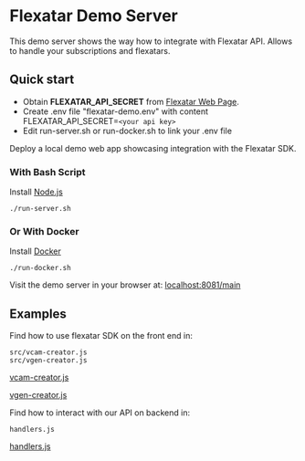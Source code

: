 # Flexatar Demo Server

This demo server shows the way how to integrate with Flexatar API. Allows to handle your subscriptions and flexatars.

## Quick start 


- Obtain **FLEXATAR_API_SECRET** from [Flexatar Web Page](https://flexatar-sdk.com).
- Create .env file "flexatar-demo.env" with content FLEXATAR_API_SECRET=`<your api key>`
- Edit run-server.sh or run-docker.sh to link your .env file

Deploy a local demo web app showcasing integration with the Flexatar SDK.

### With Bash Script 

 Install [Node.js](https://nodejs.org/en/download)
  ``` 
  ./run-server.sh
  ```

### Or With Docker 

 Install [Docker](https://docs.docker.com/engine/install/)

  ``` 
  ./run-docker.sh
  ```

 
Visit the demo server in your browser at: [localhost:8081/main](http://localhost:8081/main)




## Examples
 Find how to use flexatar SDK on the front end in:
 ```
 src/vcam-creator.js
 src/vgen-creator.js
 ```
[vcam-creator.js](./src/vcam-creator.js)

[vgen-creator.js](./src/vgen-creator.js)

 Find how to interact with our API on backend in:
 ```
handlers.js
 ```

 [handlers.js](./handlers.js)

